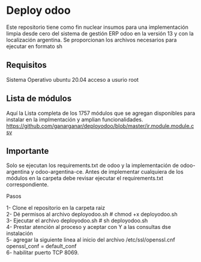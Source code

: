 # Deploy odoo

Este repositorio tiene como fin nuclear insumos para una implementación limpia desde cero del sistema de gestión ERP odoo en la versión 13 y con la localización argentina.
Se proporcionan los archivos necesarios para ejecutar en formato sh


## Requisitos 
Sistema Operativo ubuntu 20.04
acceso a usurio root

## Lista de módulos
Aquí la Lista completa de los 1757 módulos que se agregan disponibles para instalar en la implmentación y amplian funcionalidades.
https://github.com/ganarganar/deployodoo/blob/master/ir.module.module.csv

## Importante
Solo se ejecutan los requirements.txt de odoo y la implementación de odoo-argentina y odoo-argentina-ce. 
Antes de implementar cualquiera de los módulos en la carpeta debe revisar ejecutar el requirements.txt correspondiente. 

Pasos

1- Clone el repositorio en la carpeta raiz <br/>
2- Dé permisos al archivo deployodoo.sh # chmod +x deployodoo.sh <br/>
3- Ejecutar el archivo deployodoo.sh # sh deployodoo.sh <br/>
4- Prestar atención al proceso y aceptar con Y a las consultas dse instalación <br/>
5- agregar la siguiente linea al inicio del archivo /etc/ssl/openssl.cnf <br/>
    openssl_conf = default_conf <br/>
6- habilitar puerto TCP 8069.
